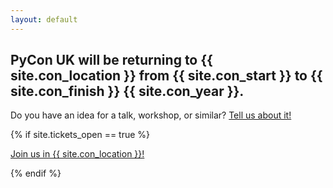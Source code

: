```yaml
---
layout: default
---
```


## PyCon UK will be returning to {{ site.con_location }} from {{ site.con_start }} to {{ site.con_finish }} {{ site.con_year }}.

<p>Do you have an idea for a talk, workshop, or similar? <a href="/call-for-proposals/">Tell us about it!</a></p>
{% if site.tickets_open == true %}<p><a href="/tickets">Join us in {{ site.con_location }}!</a></p>{% endif %}
